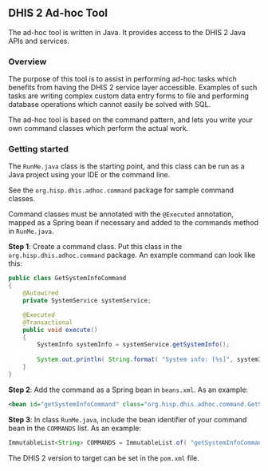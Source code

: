 ## DHIS 2 Ad-hoc Tool

The ad-hoc tool is written in Java. It provides access to the DHIS 2 Java APIs and services.

### Overview

The purpose of this tool is to assist in performing ad-hoc tasks which benefits from having the DHIS 2 service layer accessible. Examples of such tasks are writing complex custom data entry forms to file and performing database operations which cannot easily be solved with SQL.

The ad-hoc tool is based on the command pattern, and lets you write your own command classes which perform the actual work.

### Getting started

The `RunMe.java` class is the starting point, and this class can be run as a Java project using your IDE or the command line.

See the `org.hisp.dhis.adhoc.command` package for sample command classes.

Command classes must be annotated with the `@Executed` annotation, mapped as a Spring bean if necessary and added to the commands method in `RunMe.java`.

**Step 1**: Create a command class. Put this class in the `org.hisp.dhis.adhoc.command` package. An example command can look like this:

```java
public class GetSystemInfoCommand
{
    @Autowired
    private SystemService systemService;

    @Executed
    @Transactional
    public void execute()
    {    
        SystemInfo systemInfo = systemService.getSystemInfo();
        
        System.out.println( String.format( "System info: [%s]", systemInfo ) );
    }
}
```

**Step 2**: Add the command as a Spring bean in `beans.xml`. As an example:

```xml
<bean id="getSystemInfoCommand" class="org.hisp.dhis.adhoc.command.GetSystemInfoCommand" /> 
```

**Step 3**: In class `RunMe.java`, include the bean identifier of your command bean in the `COMMANDS` list. As an example:

```java
ImmutableList<String> COMMANDS = ImmutableList.of( "getSystemInfoCommand" );
```

The DHIS 2 version to target can be set in the `pom.xml` file.
